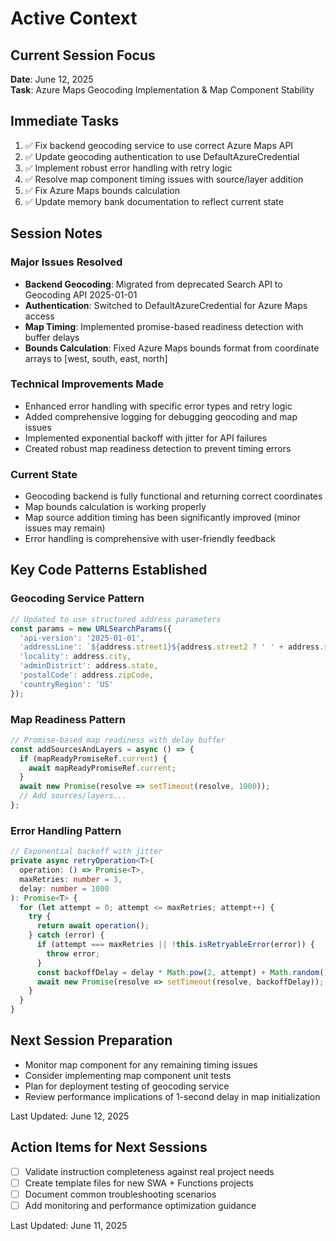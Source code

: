 # Active Context

## Current Session Focus
**Date**: June 12, 2025  
**Task**: Azure Maps Geocoding Implementation & Map Component Stability

## Immediate Tasks
1. ✅ Fix backend geocoding service to use correct Azure Maps API
2. ✅ Update geocoding authentication to use DefaultAzureCredential
3. ✅ Implement robust error handling with retry logic
4. ✅ Resolve map component timing issues with source/layer addition
5. ✅ Fix Azure Maps bounds calculation
6. ✅ Update memory bank documentation to reflect current state

## Session Notes

### Major Issues Resolved
- **Backend Geocoding**: Migrated from deprecated Search API to Geocoding API 2025-01-01
- **Authentication**: Switched to DefaultAzureCredential for Azure Maps access
- **Map Timing**: Implemented promise-based readiness detection with buffer delays
- **Bounds Calculation**: Fixed Azure Maps bounds format from coordinate arrays to [west, south, east, north]

### Technical Improvements Made
- Enhanced error handling with specific error types and retry logic
- Added comprehensive logging for debugging geocoding and map issues
- Implemented exponential backoff with jitter for API failures
- Created robust map readiness detection to prevent timing errors

### Current State
- Geocoding backend is fully functional and returning correct coordinates
- Map bounds calculation is working properly
- Map source addition timing has been significantly improved (minor issues may remain)
- Error handling is comprehensive with user-friendly feedback

## Key Code Patterns Established

### Geocoding Service Pattern
```typescript
// Updated to use structured address parameters
const params = new URLSearchParams({
  'api-version': '2025-01-01',
  'addressLine': `${address.street1}${address.street2 ? ' ' + address.street2 : ''}`,
  'locality': address.city,
  'adminDistrict': address.state,
  'postalCode': address.zipCode,
  'countryRegion': 'US'
});
```

### Map Readiness Pattern
```typescript
// Promise-based map readiness with delay buffer
const addSourcesAndLayers = async () => {
  if (mapReadyPromiseRef.current) {
    await mapReadyPromiseRef.current;
  }
  await new Promise(resolve => setTimeout(resolve, 1000));
  // Add sources/layers...
};
```

### Error Handling Pattern
```typescript
// Exponential backoff with jitter
private async retryOperation<T>(
  operation: () => Promise<T>,
  maxRetries: number = 3,
  delay: number = 1000
): Promise<T> {
  for (let attempt = 0; attempt <= maxRetries; attempt++) {
    try {
      return await operation();
    } catch (error) {
      if (attempt === maxRetries || !this.isRetryableError(error)) {
        throw error;
      }
      const backoffDelay = delay * Math.pow(2, attempt) + Math.random() * 1000;
      await new Promise(resolve => setTimeout(resolve, backoffDelay));
    }
  }
}
```

## Next Session Preparation
- Monitor map component for any remaining timing issues
- Consider implementing map component unit tests
- Plan for deployment testing of geocoding service
- Review performance implications of 1-second delay in map initialization

Last Updated: June 12, 2025

## Action Items for Next Sessions
- [ ] Validate instruction completeness against real project needs
- [ ] Create template files for new SWA + Functions projects
- [ ] Document common troubleshooting scenarios
- [ ] Add monitoring and performance optimization guidance

Last Updated: June 11, 2025
